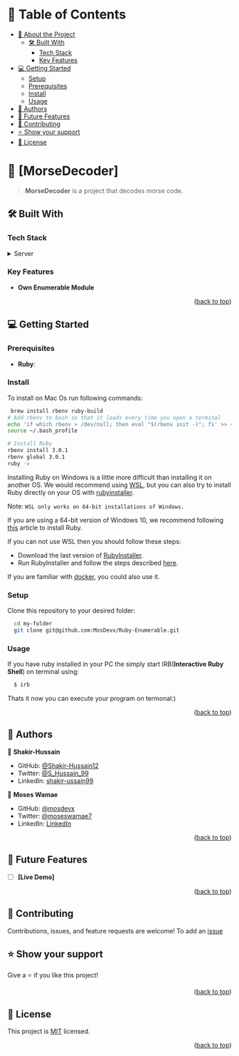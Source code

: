 <!-- TABLE OF CONTENTS -->

# 📗 Table of Contents

- [📖 About the Project](#about-project)
  - [🛠 Built With](#built-with)
    - [Tech Stack](#tech-stack)
    - [Key Features](#key-features)
- [💻 Getting Started](#getting-started)
  - [Setup](#setup)
  - [Prerequisites](#prerequisites)
  - [Install](#install)
  - [Usage](#usage)
- [👥 Authors](#authors)
- [🔭 Future Features](#future-features)
- [🤝 Contributing](#contributing)
- [⭐️ Show your support](#support)
- [📝 License](#license)
<!-- PROJECT DESCRIPTION -->

# 📖 [MorseDecoder] <a name="about-project"></a>

> **MorseDecoder** is a project that decodes morse code.


## 🛠 Built With <a name="built-with"></a>

### Tech Stack <a name="tech-stack"></a>

<details>
<summary>Server</summary>
  <ul>
    <li><a href="https://www.ruby-lang.org/en/">Ruby</a></li>
  </ul>
</details>

<!-- Features -->

### Key Features <a name="key-features"></a>

- **Own Enumerable Module**


<p align="right">(<a href="#readme-top">back to top</a>)</p>

## 💻 Getting Started <a name="getting-started"></a>

### Prerequisites

- **Ruby**:

### Install

To install on Mac Os run following commands:

```sh
 brew install rbenv ruby-build
# Add rbenv to bash so that it loads every time you open a terminal
echo 'if which rbenv > /dev/null; then eval "$(rbenv init -)"; fi' >> ~/.bash_profile
source ~/.bash_profile

# Install Ruby
rbenv install 3.0.1
rbenv global 3.0.1
ruby -v
```
Installing Ruby on Windows is a little more difficult than installing it on another OS. We would recommend using [WSL](https://learn.microsoft.com/en-us/windows/wsl/about), but you can also try to install Ruby directly on your OS with [rubyinstaller](https://rubyinstaller.org/).

Note:
`WSL only works on 64-bit installations of Windows.`

If you are using a 64-bit version of Windows 10, we recommend following [this](https://gorails.com/setup/windows/10) article to install Ruby.

If you can not use WSL then you should follow these steps:

- Download the last version of [RubyInstaller](https://rubyinstaller.org/downloads/).
- Run RubyInstaller and follow the steps described [here](https://stackify.com/install-ruby-on-windows-everything-you-need-to-get-going/).

If you are familiar with [docker](https://www.docker.com/), you could also use it.

### Setup

Clone this repository to your desired folder:

```sh
  cd my-folder
  git clone git@github.com:MosDevx/Ruby-Enumerable.git
```

### Usage

If you have ruby installed in your PC the simply start IRB(**Interactive Ruby Shell**) on terminal using:

```sh
  $ irb

```

Thats it now you can execute your program on termonal:)

<p align="right">(<a href="#readme-top">back to top</a>)</p>

<!-- AUTHORS -->

## 👥 Authors <a name="authors"></a>

👤 **Shakir-Hussain**

- GitHub: [@Shakir-Hussain12](https://github.com/Shakir-Hussain12)
- Twitter: [@S_Hussain_99](https://twitter.com/S_Hussain_99)
- LinkedIn: [shakir-ussain99](https://www.linkedin.com/in/shakir-hussain99/)

👤 **Moses Wamae**

- GitHub: [@mosdevx](https://github.com/mosdevx)
- Twitter: [@moseswamae7](https://twitter.com/moseswamae7)
- LinkedIn: [LinkedIn](https://linkedin.com/in/moses-wamae-a13a67244)

<p align="right">(<a href="#readme-top">back to top</a>)</p>

<!-- FUTURE FEATURES -->

## 🔭 Future Features <a name="future-features"></a>

- [ ] **[Live Demo]**

<p align="right">(<a href="#readme-top">back to top</a>)</p>

<!-- CONTRIBUTING -->

## 🤝 Contributing <a name="contributing"></a>

Contributions, issues, and feature requests are welcome!
To add an [issue](https://github.com/MosDevx/Enumerable-Ruby/issues)

## ⭐️ Show your support <a name="support"></a>

Give a ⭐️ if you like this project!

<p align="right">(<a href="#readme-top">back to top</a>)</p>

<!-- LICENSE -->

## 📝 License <a name="license"></a>

This project is [MIT](./MIT.md) licensed.

<p align="right">(<a href="#readme-top">back to top</a>)</p>
